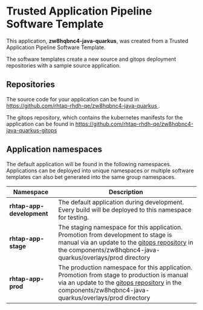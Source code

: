 # Trusted Application Pipeline Software Template

This application, **zw8hqbnc4-java-quarkus**, was created from a Trusted Application Pipeline Software Template.

The software templates create a new source and gitops deployment repositories with a sample source application. 

## Repositories

The source code for your application can be found in [https://github.com/rhtap-rhdh-qe/zw8hqbnc4-java-quarkus ](https://github.com/rhtap-rhdh-qe/zw8hqbnc4-java-quarkus ).
 
The gitops repository, which contains the kubernetes manifests for the application can be found in 
[https://github.com/rhtap-rhdh-qe/zw8hqbnc4-java-quarkus-gitops ](https://github.com/rhtap-rhdh-qe/zw8hqbnc4-java-quarkus-gitops ) 

## Application namespaces 

The default application will be found in the following namespaces. Applications can be deployed into unique namespaces or multiple software templates can also bet generated into the same group namespaces.  

|  Namespace   |  Description   |  
| -------- | -------- |   
| **rhtap-app-development** | The default application during development. Every build will be deployed to this namespace for testing. | 
| **rhtap-app-stage** | The staging namespace for this application. Promotion from development to stage is manual via an update to the [gitops repository](https://github.com/rhtap-rhdh-qe/zw8hqbnc4-java-quarkus-gitops ) in the components/zw8hqbnc4-java-quarkus/overlays/prod directory |  
| **rhtap-app-prod** | The production namespace for this application. Promotion from stage to production is manual via an update to the [gitops repository](https://github.com/rhtap-rhdh-qe/zw8hqbnc4-java-quarkus-gitops ) in the components/zw8hqbnc4-java-quarkus/overlays/prod directory | 